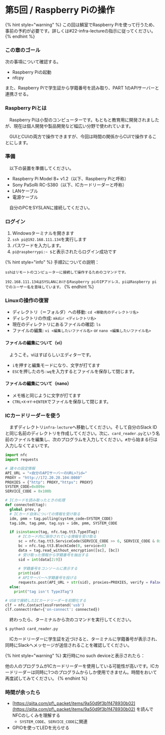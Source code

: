 # 第5回 / Raspberry Piの操作

{% hint style="warning" %}
この回は鯖室でRaspberry Piを使って行うため、事前の予約が必要です。詳しくは#22-infra-lectureの指示に従ってください。
{% endhint %}

### この章のゴール

次の事項について確認する。

* Raspberry Piの起動
* nfcpy

また、Raspberry Piで学生証から学籍番号を読み取り、PART 1のAPIサーバーと連携させる。

### Raspberry Piとは

　Raspberry Piは小型のコンピューターです。もともと教育用に開発されましたが、現在は個人開発や製品開発など幅広い分野で使われています。

　GUIとCUIの両方で操作できますが、今回は時間の関係からCUIで操作することにします。

### 準備

　以下の装置を準備してください。

* Raspberry Pi Model B+ v1.2（以下、Raspberry Piと呼称）
* Sony PaSoRi RC-S380（以下、ICカードリーダーと呼称）
* LANケーブル
* 電源ケーブル

　自分のPCをSYSLANに接続してください。

### ログイン

1. Windowsターミナルを開きます
2. `ssh pi@192.168.111.134`を実行します
3. パスワードを入力します。
4. `pi@raspberrypi:~ $`と表示されたらログイン成功です

{% hint style="info" %}
手順2についての説明：

`sshはリモートのコンピューターに接続して操作するためのコマンドです。`

`192.168.111.134はSYSLANにおけるRaspberry piのIPアドレス、piはRaspberry piでのユーザー名を意味しています。`
{% endhint %}

### Linuxの操作の復習

* ディレクトリ（＝フォルダ）への移動: `cd <移動先のディレクトリ名>`
* ディレクトリの作成: `mkdir <ディレクトリ名>`
* 現在のディレクトリにあるファイルの確認: `ls`
* ファイルの編集: `vi <編集したいファイル名>` or `nano <編集したいファイル名>`

#### ファイルの編集について（vi）

　ようこそ。viはすばらしいエディターです。

* `i`を押すと編集モードになり、文字が打てます
* `ESC`を押したのち`:wq`を入力するとファイルを保存して閉じます。

#### ファイルの編集について（nano）

* メモ帳と同じように文字が打てます
* `CTRL+X`->`Y`->`ENTER`でファイルを保存して閉じます。

### ICカードリーダーを使う

　まずディレクトリ`infra-lecture`へ移動してください。そして自分のSlack IDと同じ名前のディレクトリを作成してください。次に、`card_reader.py`という名前のファイルを編集し、次のプログラムを入力してください。`#`から始まる行は入力しなくてよいです。

```python
import nfc
import requests

# 諸々の設定情報
API_URL = "<自分のAPIサーバーのURL>?id="
PROXY = "http://172.20.20.104:8080"
PROXIES = {"http": PROXY,"https": PROXY}
SYSTEM_CODE=0x809e
SERVICE_CODE = 0x100b

# ICカードを読み取ったときの処理
def connected(tag):
  global prev, p
  # ICカード自体についての情報を受け取る
  idm, pmm = tag.polling(system_code=SYSTEM_CODE)
  tag.idm, tag.pmm, tag.sys = idm, pmm, SYSTEM_CODE

  if isinstance(tag, nfc.tag.tt3.Type3Tag):
      # ICカード内に保存されている情報を受け取る
      sc = nfc.tag.tt3.ServiceCode(SERVICE_CODE >> 6, SERVICE_CODE & 0x3f)
      bc = nfc.tag.tt3.BlockCode(0, service=0)
      data = tag.read_without_encryption([sc], [bc])
      # 受け取った情報から学籍番号を抽出する
      sid = int(data[2:9])
      
      # 学籍番号をコンソールに表示する
      print(sid)
      # APIサーバーへ学籍番号を投げる
      requests.post(API_URL + str(sid), proxies=PROXIES, verify = False)
  else:
    print("tag isn't Type3Tag")

# USBで接続したICカードリーダーを初期化する
clf = nfc.ContactlessFrontend('usb')
clf.connect(rdwr={'on-connect': connected})
```

　終わったら、ターミナルから次のコマンドを実行してください。

```bash
$ python3 card_reader.py
```

　ICカードリーダーに学生証を近づけると、ターミナルに学籍番号が表示され、同時にSlackへメッセージが送信されることを確認してください。

{% hint style="warning" %}
実行時にno such deviceと表示されたら：

他の人のプログラムがICカードリーダーを使用している可能性が高いです。ICカードリーダーは同時に1つのプログラムからしか使用できません。時間をおいて再度試してみてください。
{% endhint %}

### 時間が余ったら

* [https://qiita.com/pf\_packet/items/9a50d9f3b1f478930b02](https://qiita.com/pf\_packet/items/9a50d9f3b1f478930b02) を読んでNFCのしくみを理解する
  * `SYSTEM_CODE`、`SERVICE_CODE`に関連
* GPIOを使ってLEDを光らせる
